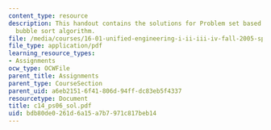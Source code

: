 ```yaml
---
content_type: resource
description: This handout contains the solutions for Problem set based on arrays and
  bubble sort algorithm.
file: /media/courses/16-01-unified-engineering-i-ii-iii-iv-fall-2005-spring-2006/bdb80de0261d6a15a7b7971c817beb14_c14_ps06_sol.pdf
file_type: application/pdf
learning_resource_types:
- Assignments
ocw_type: OCWFile
parent_title: Assignments
parent_type: CourseSection
parent_uid: a6eb2151-6f41-806d-94ff-dc83eb5f4337
resourcetype: Document
title: c14_ps06_sol.pdf
uid: bdb80de0-261d-6a15-a7b7-971c817beb14
---
```

